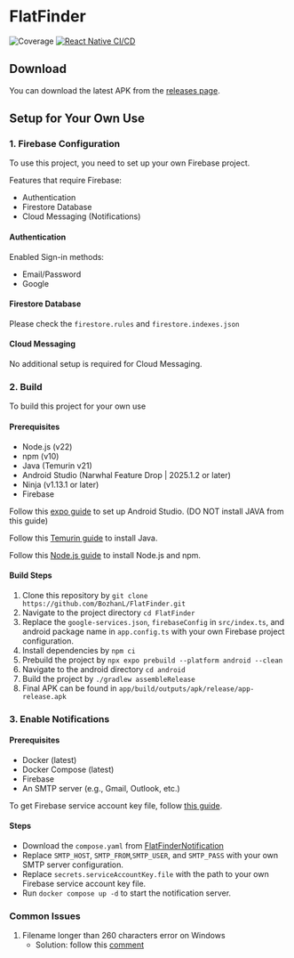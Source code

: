 # FlatFinder

![Coverage](https://img.shields.io/endpoint?url=https://gist.githubusercontent.com/BozhanL/8fcf597ef6922a83da15d24d7aff8fe8/raw/FlatFinderCoverageBadge.json)
[![React Native CI/CD](https://github.com/BozhanL/FlatFinder/actions/workflows/react-native-cicd.yml/badge.svg)](https://github.com/BozhanL/FlatFinder/actions/workflows/react-native-cicd.yml)

## Download

You can download the latest APK from the [releases page](https://github.com/BozhanL/FlatFinder/releases).

## Setup for Your Own Use

### 1. Firebase Configuration

To use this project, you need to set up your own Firebase project.

Features that require Firebase:

- Authentication
- Firestore Database
- Cloud Messaging (Notifications)

#### Authentication

Enabled Sign-in methods:

- Email/Password
- Google

#### Firestore Database

Please check the `firestore.rules` and `firestore.indexes.json`

#### Cloud Messaging

No additional setup is required for Cloud Messaging.

### 2. Build

To build this project for your own use

#### Prerequisites

- Node.js (v22)
- npm (v10)
- Java (Temurin v21)
- Android Studio (Narwhal Feature Drop | 2025.1.2 or later)
- Ninja (v1.13.1 or later)
- Firebase

Follow this [expo guide](https://docs.expo.dev/get-started/set-up-your-environment/?mode=development-build&buildEnv=local) to set up Android Studio. (DO NOT install JAVA from this guide)

Follow this [Temurin guide](https://adoptium.net/en-GB/temurin/releases?version=21&os=any&arch=any) to install Java.

Follow this [Node.js guide](https://nodejs.org/en/download) to install Node.js and npm.

#### Build Steps

1. Clone this repository by `git clone https://github.com/BozhanL/FlatFinder.git`
2. Navigate to the project directory `cd FlatFinder`
3. Replace the `google-services.json`, `firebaseConfig` in `src/index.ts`, and android package name in `app.config.ts` with your own Firebase project configuration.
4. Install dependencies by `npm ci`
5. Prebuild the project by `npx expo prebuild --platform android --clean`
6. Navigate to the android directory `cd android`
7. Build the project by `./gradlew assembleRelease`
8. Final APK can be found in `app/build/outputs/apk/release/app-release.apk`

### 3. Enable Notifications

#### Prerequisites

- Docker (latest)
- Docker Compose (latest)
- Firebase
- An SMTP server (e.g., Gmail, Outlook, etc.)

To get Firebase service account key file, follow [this guide](https://firebase.google.com/docs/admin/setup#initialize_the_sdk_in_non-google_environments).

#### Steps

- Download the `compose.yaml` from [FlatFinderNotification](https://github.com/BozhanL/FlatFinderNotification/blob/main/compose.yaml)
- Replace `SMTP_HOST`, `SMTP_FROM`,`SMTP_USER`, and `SMTP_PASS` with your own SMTP server configuration.
- Replace `secrets.serviceAccountKey.file` with the path to your own Firebase service account key file.
- Run `docker compose up -d` to start the notification server.

### Common Issues

1. Filename longer than 260 characters error on Windows
   - Solution: follow this [comment](https://github.com/BozhanL/FlatFinder/pull/25#issuecomment-3253028690)
